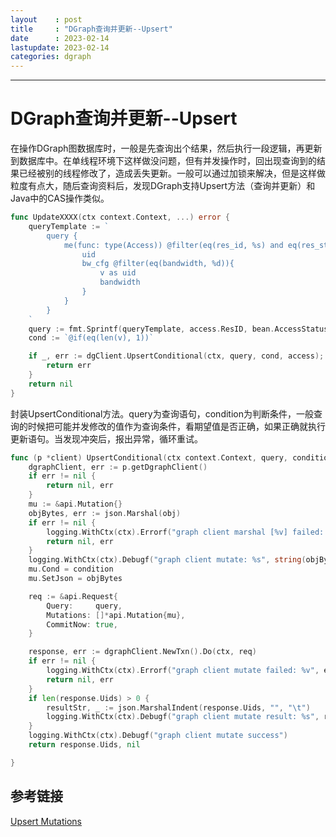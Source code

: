 ```yaml
---
layout    : post
title     : "DGraph查询并更新--Upsert"
date      : 2023-02-14
lastupdate: 2023-02-14
categories: dgraph
---
```


----

# DGraph查询并更新--Upsert

在操作DGraph图数据库时，一般是先查询出个结果，然后执行一段逻辑，再更新到数据库中。在单线程环境下这样做没问题，但有并发操作时，回出现查询到的结果已经被别的线程修改了，造成丢失更新。一般可以通过加锁来解决，但是这样做粒度有点大，随后查询资料后，发现DGraph支持Upsert方法（查询并更新）和Java中的CAS操作类似。

```go
func UpdateXXXX(ctx context.Context, ...) error {
	queryTemplate := `
		query {
			me(func: type(Access)) @filter(eq(res_id, %s) and eq(res_status, %s)){
				uid
				bw_cfg @filter(eq(bandwidth, %d)){
					v as uid
					bandwidth
				}
			}
		}
	`
	query := fmt.Sprintf(queryTemplate, access.ResID, bean.AccessStatusActive, expectedBw)
	cond := `@if(eq(len(v), 1))`

	if _, err := dgClient.UpsertConditional(ctx, query, cond, access); err != nil {
		return err
	}
	return nil
}
```

封装UpsertConditional方法。query为查询语句，condition为判断条件，一般查询的时候把可能并发修改的值作为查询条件，看期望值是否正确，如果正确就执行更新语句。当发现冲突后，报出异常，循环重试。

``` go
func (p *client) UpsertConditional(ctx context.Context, query, condition string, obj interface{}) (map[string]string, error) {
	dgraphClient, err := p.getDgraphClient()
	if err != nil {
		return nil, err
	}
	mu := &api.Mutation{}
	objBytes, err := json.Marshal(obj)
	if err != nil {
		logging.WithCtx(ctx).Errorf("graph client marshal [%v] failed: %v", obj, err)
		return nil, err
	}
	logging.WithCtx(ctx).Debugf("graph client mutate: %s", string(objBytes))
	mu.Cond = condition
	mu.SetJson = objBytes

	req := &api.Request{
		Query:     query,
		Mutations: []*api.Mutation{mu},
		CommitNow: true,
	}

	response, err := dgraphClient.NewTxn().Do(ctx, req)
	if err != nil {
		logging.WithCtx(ctx).Errorf("graph client mutate failed: %v", err)
		return nil, err
	}
	if len(response.Uids) > 0 {
		resultStr, _ := json.MarshalIndent(response.Uids, "", "\t")
		logging.WithCtx(ctx).Debugf("graph client mutate result: %s", resultStr)
	}
	logging.WithCtx(ctx).Debugf("graph client mutate success")
	return response.Uids, nil

}
```

## 参考链接

[Upsert Mutations](https://dgraph.io/docs/graphql/mutations/upsert/)
